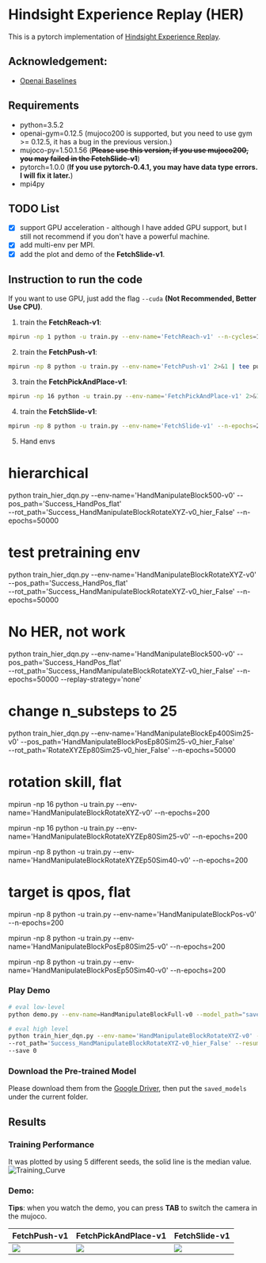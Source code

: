 # Hindsight Experience Replay (HER)
This is a pytorch implementation of [Hindsight Experience Replay](https://arxiv.org/abs/1707.01495). 

## Acknowledgement:
- [Openai Baselines](https://github.com/openai/baselines)

## Requirements
- python=3.5.2
- openai-gym=0.12.5 (mujoco200 is supported, but you need to use gym >= 0.12.5, it has a bug in the previous version.)
- mujoco-py=1.50.1.56 (~~**Please use this version, if you use mujoco200, you may failed in the FetchSlide-v1**~~)
- pytorch=1.0.0 (**If you use pytorch-0.4.1, you may have data type errors. I will fix it later.**)
- mpi4py

## TODO List
- [x] support GPU acceleration - although I have added GPU support, but I still not recommend if you don't have a powerful machine.
- [x] add multi-env per MPI.
- [x] add the plot and demo of the **FetchSlide-v1**.

## Instruction to run the code
If you want to use GPU, just add the flag `--cuda` **(Not Recommended, Better Use CPU)**.
1. train the **FetchReach-v1**:
```bash
mpirun -np 1 python -u train.py --env-name='FetchReach-v1' --n-cycles=10 2>&1 | tee reach.log
```
2. train the **FetchPush-v1**:
```bash
mpirun -np 8 python -u train.py --env-name='FetchPush-v1' 2>&1 | tee push.log
```
3. train the **FetchPickAndPlace-v1**:
```bash
mpirun -np 16 python -u train.py --env-name='FetchPickAndPlace-v1' 2>&1 | tee pick.log
```
4. train the **FetchSlide-v1**:
```bash
mpirun -np 8 python -u train.py --env-name='FetchSlide-v1' --n-epochs=200 2>&1 | tee slide.log
```

5. Hand envs

# hierarchical
python train_hier_dqn.py --env-name='HandManipulateBlock500-v0' --pos_path='Success_HandPos_flat' \
--rot_path='Success_HandManipulateBlockRotateXYZ-v0_hier_False' --n-epochs=50000

# test pretraining env
python train_hier_dqn.py --env-name='HandManipulateBlockRotateXYZ-v0' --pos_path='Success_HandPos_flat' \
--rot_path='Success_HandManipulateBlockRotateXYZ-v0_hier_False' --n-epochs=50000

# No HER, not work
python train_hier_dqn.py --env-name='HandManipulateBlock500-v0' --pos_path='Success_HandPos_flat' \
--rot_path='Success_HandManipulateBlockRotateXYZ-v0_hier_False' --n-epochs=50000 --replay-strategy='none'

# change n_substeps to 25
python train_hier_dqn.py --env-name='HandManipulateBlockEp400Sim25-v0' --pos_path='HandManipulateBlockPosEp80Sim25-v0_hier_False' \
--rot_path='RotateXYZEp80Sim25-v0_hier_False' --n-epochs=50000

# rotation skill, flat
mpirun -np 16 python -u train.py --env-name='HandManipulateBlockRotateXYZ-v0' --n-epochs=200 

mpirun -np 16 python -u train.py --env-name='HandManipulateBlockRotateXYZEp80Sim25-v0' --n-epochs=200 

mpirun -np 8 python -u train.py --env-name='HandManipulateBlockRotateXYZEp50Sim40-v0' --n-epochs=200 

# target is qpos, flat
mpirun -np 8 python -u train.py --env-name='HandManipulateBlockPos-v0' --n-epochs=200 

mpirun -np 8 python -u train.py --env-name='HandManipulateBlockPosEp80Sim25-v0' --n-epochs=200 

mpirun -np 8 python -u train.py --env-name='HandManipulateBlockPosEp50Sim40-v0' --n-epochs=200 


### Play Demo
```bash
# eval low-level
python demo.py --env-name=HandManipulateBlockFull-v0 --model_path="saved_models/HandManipulateBlockFull-v0_Dec01_17-08-38_hier_False"

# eval high level
python train_hier_dqn.py --env-name='HandManipulateBlockRotateXYZ-v0' --pos_path='Success_HandPos_flat' \
--rot_path='Success_HandManipulateBlockRotateXYZ-v0_hier_False' --resume_path='HandManipulateBlockRotateXYZ-v0Dec05_17-35-54_hier_True' \
--save 0

```
### Download the Pre-trained Model
Please download them from the [Google Driver](https://drive.google.com/open?id=1dNzIpIcL4x1im8dJcUyNO30m_lhzO9K4), then put the `saved_models` under the current folder.

## Results
### Training Performance
It was plotted by using 5 different seeds, the solid line is the median value. 
![Training_Curve](figures/results.png)
### Demo:
**Tips**: when you watch the demo, you can press **TAB** to switch the camera in the mujoco.  

FetchPush-v1| FetchPickAndPlace-v1| FetchSlide-v1
-----------------------|-----------------------|-----------------------|
![](figures/push.gif)| ![](figures/pick.gif)| ![](figures/slide.gif)
